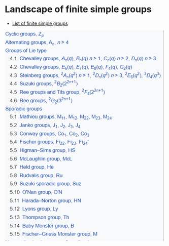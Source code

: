 # Landscape of finite simple groups

- [List of finite simple groups](https://en.wikipedia.org/wiki/List_of_finite_simple_groups)

![Finite groups.PNG](Finite_groups.png)
